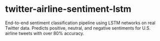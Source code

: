 # twitter-airline-sentiment-lstm
End-to-end sentiment classification pipeline using LSTM networks on real Twitter data. Predicts positive, neutral, and negative sentiments for U.S. airline tweets with over 80% accuracy.

